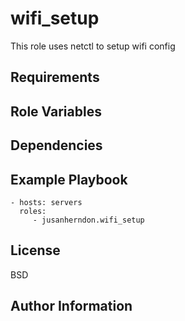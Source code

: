 wifi_setup
=========

This role uses netctl to setup wifi config

Requirements
------------


Role Variables
--------------


Dependencies
------------


Example Playbook
----------------


    - hosts: servers
      roles:
         - jusanherndon.wifi_setup

License
-------

BSD

Author Information
------------------

